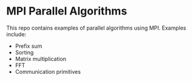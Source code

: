 # MPI Parallel Algorithms

This repo contains examples of parallel algorithms using MPI. Examples include:
* Prefix sum
* Sorting
* Matrix multiplication
* FFT
* Communication primitives
